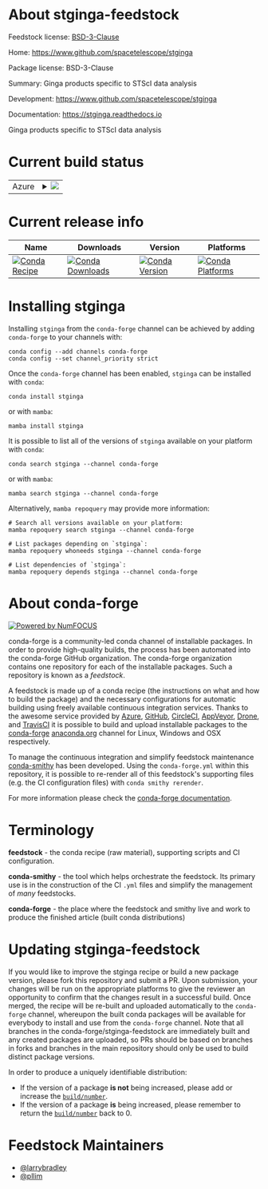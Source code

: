 About stginga-feedstock
=======================

Feedstock license: [BSD-3-Clause](https://github.com/conda-forge/stginga-feedstock/blob/main/LICENSE.txt)

Home: https://www.github.com/spacetelescope/stginga

Package license: BSD-3-Clause

Summary: Ginga products specific to STScI data analysis

Development: https://www.github.com/spacetelescope/stginga

Documentation: https://stginga.readthedocs.io

Ginga products specific to STScI data analysis

Current build status
====================


<table>
    
  <tr>
    <td>Azure</td>
    <td>
      <details>
        <summary>
          <a href="https://dev.azure.com/conda-forge/feedstock-builds/_build/latest?definitionId=10302&branchName=main">
            <img src="https://dev.azure.com/conda-forge/feedstock-builds/_apis/build/status/stginga-feedstock?branchName=main">
          </a>
        </summary>
        <table>
          <thead><tr><th>Variant</th><th>Status</th></tr></thead>
          <tbody><tr>
              <td>linux_64_python3.10.____cpython</td>
              <td>
                <a href="https://dev.azure.com/conda-forge/feedstock-builds/_build/latest?definitionId=10302&branchName=main">
                  <img src="https://dev.azure.com/conda-forge/feedstock-builds/_apis/build/status/stginga-feedstock?branchName=main&jobName=linux&configuration=linux%20linux_64_python3.10.____cpython" alt="variant">
                </a>
              </td>
            </tr><tr>
              <td>linux_64_python3.11.____cpython</td>
              <td>
                <a href="https://dev.azure.com/conda-forge/feedstock-builds/_build/latest?definitionId=10302&branchName=main">
                  <img src="https://dev.azure.com/conda-forge/feedstock-builds/_apis/build/status/stginga-feedstock?branchName=main&jobName=linux&configuration=linux%20linux_64_python3.11.____cpython" alt="variant">
                </a>
              </td>
            </tr><tr>
              <td>linux_64_python3.12.____cpython</td>
              <td>
                <a href="https://dev.azure.com/conda-forge/feedstock-builds/_build/latest?definitionId=10302&branchName=main">
                  <img src="https://dev.azure.com/conda-forge/feedstock-builds/_apis/build/status/stginga-feedstock?branchName=main&jobName=linux&configuration=linux%20linux_64_python3.12.____cpython" alt="variant">
                </a>
              </td>
            </tr><tr>
              <td>linux_64_python3.13.____cp313</td>
              <td>
                <a href="https://dev.azure.com/conda-forge/feedstock-builds/_build/latest?definitionId=10302&branchName=main">
                  <img src="https://dev.azure.com/conda-forge/feedstock-builds/_apis/build/status/stginga-feedstock?branchName=main&jobName=linux&configuration=linux%20linux_64_python3.13.____cp313" alt="variant">
                </a>
              </td>
            </tr><tr>
              <td>linux_64_python3.9.____cpython</td>
              <td>
                <a href="https://dev.azure.com/conda-forge/feedstock-builds/_build/latest?definitionId=10302&branchName=main">
                  <img src="https://dev.azure.com/conda-forge/feedstock-builds/_apis/build/status/stginga-feedstock?branchName=main&jobName=linux&configuration=linux%20linux_64_python3.9.____cpython" alt="variant">
                </a>
              </td>
            </tr><tr>
              <td>osx_64_python3.10.____cpython</td>
              <td>
                <a href="https://dev.azure.com/conda-forge/feedstock-builds/_build/latest?definitionId=10302&branchName=main">
                  <img src="https://dev.azure.com/conda-forge/feedstock-builds/_apis/build/status/stginga-feedstock?branchName=main&jobName=osx&configuration=osx%20osx_64_python3.10.____cpython" alt="variant">
                </a>
              </td>
            </tr><tr>
              <td>osx_64_python3.11.____cpython</td>
              <td>
                <a href="https://dev.azure.com/conda-forge/feedstock-builds/_build/latest?definitionId=10302&branchName=main">
                  <img src="https://dev.azure.com/conda-forge/feedstock-builds/_apis/build/status/stginga-feedstock?branchName=main&jobName=osx&configuration=osx%20osx_64_python3.11.____cpython" alt="variant">
                </a>
              </td>
            </tr><tr>
              <td>osx_64_python3.12.____cpython</td>
              <td>
                <a href="https://dev.azure.com/conda-forge/feedstock-builds/_build/latest?definitionId=10302&branchName=main">
                  <img src="https://dev.azure.com/conda-forge/feedstock-builds/_apis/build/status/stginga-feedstock?branchName=main&jobName=osx&configuration=osx%20osx_64_python3.12.____cpython" alt="variant">
                </a>
              </td>
            </tr><tr>
              <td>osx_64_python3.13.____cp313</td>
              <td>
                <a href="https://dev.azure.com/conda-forge/feedstock-builds/_build/latest?definitionId=10302&branchName=main">
                  <img src="https://dev.azure.com/conda-forge/feedstock-builds/_apis/build/status/stginga-feedstock?branchName=main&jobName=osx&configuration=osx%20osx_64_python3.13.____cp313" alt="variant">
                </a>
              </td>
            </tr><tr>
              <td>osx_64_python3.9.____cpython</td>
              <td>
                <a href="https://dev.azure.com/conda-forge/feedstock-builds/_build/latest?definitionId=10302&branchName=main">
                  <img src="https://dev.azure.com/conda-forge/feedstock-builds/_apis/build/status/stginga-feedstock?branchName=main&jobName=osx&configuration=osx%20osx_64_python3.9.____cpython" alt="variant">
                </a>
              </td>
            </tr><tr>
              <td>win_64_python3.10.____cpython</td>
              <td>
                <a href="https://dev.azure.com/conda-forge/feedstock-builds/_build/latest?definitionId=10302&branchName=main">
                  <img src="https://dev.azure.com/conda-forge/feedstock-builds/_apis/build/status/stginga-feedstock?branchName=main&jobName=win&configuration=win%20win_64_python3.10.____cpython" alt="variant">
                </a>
              </td>
            </tr><tr>
              <td>win_64_python3.11.____cpython</td>
              <td>
                <a href="https://dev.azure.com/conda-forge/feedstock-builds/_build/latest?definitionId=10302&branchName=main">
                  <img src="https://dev.azure.com/conda-forge/feedstock-builds/_apis/build/status/stginga-feedstock?branchName=main&jobName=win&configuration=win%20win_64_python3.11.____cpython" alt="variant">
                </a>
              </td>
            </tr><tr>
              <td>win_64_python3.12.____cpython</td>
              <td>
                <a href="https://dev.azure.com/conda-forge/feedstock-builds/_build/latest?definitionId=10302&branchName=main">
                  <img src="https://dev.azure.com/conda-forge/feedstock-builds/_apis/build/status/stginga-feedstock?branchName=main&jobName=win&configuration=win%20win_64_python3.12.____cpython" alt="variant">
                </a>
              </td>
            </tr><tr>
              <td>win_64_python3.13.____cp313</td>
              <td>
                <a href="https://dev.azure.com/conda-forge/feedstock-builds/_build/latest?definitionId=10302&branchName=main">
                  <img src="https://dev.azure.com/conda-forge/feedstock-builds/_apis/build/status/stginga-feedstock?branchName=main&jobName=win&configuration=win%20win_64_python3.13.____cp313" alt="variant">
                </a>
              </td>
            </tr><tr>
              <td>win_64_python3.9.____cpython</td>
              <td>
                <a href="https://dev.azure.com/conda-forge/feedstock-builds/_build/latest?definitionId=10302&branchName=main">
                  <img src="https://dev.azure.com/conda-forge/feedstock-builds/_apis/build/status/stginga-feedstock?branchName=main&jobName=win&configuration=win%20win_64_python3.9.____cpython" alt="variant">
                </a>
              </td>
            </tr>
          </tbody>
        </table>
      </details>
    </td>
  </tr>
</table>

Current release info
====================

| Name | Downloads | Version | Platforms |
| --- | --- | --- | --- |
| [![Conda Recipe](https://img.shields.io/badge/recipe-stginga-green.svg)](https://anaconda.org/conda-forge/stginga) | [![Conda Downloads](https://img.shields.io/conda/dn/conda-forge/stginga.svg)](https://anaconda.org/conda-forge/stginga) | [![Conda Version](https://img.shields.io/conda/vn/conda-forge/stginga.svg)](https://anaconda.org/conda-forge/stginga) | [![Conda Platforms](https://img.shields.io/conda/pn/conda-forge/stginga.svg)](https://anaconda.org/conda-forge/stginga) |

Installing stginga
==================

Installing `stginga` from the `conda-forge` channel can be achieved by adding `conda-forge` to your channels with:

```
conda config --add channels conda-forge
conda config --set channel_priority strict
```

Once the `conda-forge` channel has been enabled, `stginga` can be installed with `conda`:

```
conda install stginga
```

or with `mamba`:

```
mamba install stginga
```

It is possible to list all of the versions of `stginga` available on your platform with `conda`:

```
conda search stginga --channel conda-forge
```

or with `mamba`:

```
mamba search stginga --channel conda-forge
```

Alternatively, `mamba repoquery` may provide more information:

```
# Search all versions available on your platform:
mamba repoquery search stginga --channel conda-forge

# List packages depending on `stginga`:
mamba repoquery whoneeds stginga --channel conda-forge

# List dependencies of `stginga`:
mamba repoquery depends stginga --channel conda-forge
```


About conda-forge
=================

[![Powered by
NumFOCUS](https://img.shields.io/badge/powered%20by-NumFOCUS-orange.svg?style=flat&colorA=E1523D&colorB=007D8A)](https://numfocus.org)

conda-forge is a community-led conda channel of installable packages.
In order to provide high-quality builds, the process has been automated into the
conda-forge GitHub organization. The conda-forge organization contains one repository
for each of the installable packages. Such a repository is known as a *feedstock*.

A feedstock is made up of a conda recipe (the instructions on what and how to build
the package) and the necessary configurations for automatic building using freely
available continuous integration services. Thanks to the awesome service provided by
[Azure](https://azure.microsoft.com/en-us/services/devops/), [GitHub](https://github.com/),
[CircleCI](https://circleci.com/), [AppVeyor](https://www.appveyor.com/),
[Drone](https://cloud.drone.io/welcome), and [TravisCI](https://travis-ci.com/)
it is possible to build and upload installable packages to the
[conda-forge](https://anaconda.org/conda-forge) [anaconda.org](https://anaconda.org/)
channel for Linux, Windows and OSX respectively.

To manage the continuous integration and simplify feedstock maintenance
[conda-smithy](https://github.com/conda-forge/conda-smithy) has been developed.
Using the ``conda-forge.yml`` within this repository, it is possible to re-render all of
this feedstock's supporting files (e.g. the CI configuration files) with ``conda smithy rerender``.

For more information please check the [conda-forge documentation](https://conda-forge.org/docs/).

Terminology
===========

**feedstock** - the conda recipe (raw material), supporting scripts and CI configuration.

**conda-smithy** - the tool which helps orchestrate the feedstock.
                   Its primary use is in the construction of the CI ``.yml`` files
                   and simplify the management of *many* feedstocks.

**conda-forge** - the place where the feedstock and smithy live and work to
                  produce the finished article (built conda distributions)


Updating stginga-feedstock
==========================

If you would like to improve the stginga recipe or build a new
package version, please fork this repository and submit a PR. Upon submission,
your changes will be run on the appropriate platforms to give the reviewer an
opportunity to confirm that the changes result in a successful build. Once
merged, the recipe will be re-built and uploaded automatically to the
`conda-forge` channel, whereupon the built conda packages will be available for
everybody to install and use from the `conda-forge` channel.
Note that all branches in the conda-forge/stginga-feedstock are
immediately built and any created packages are uploaded, so PRs should be based
on branches in forks and branches in the main repository should only be used to
build distinct package versions.

In order to produce a uniquely identifiable distribution:
 * If the version of a package **is not** being increased, please add or increase
   the [``build/number``](https://docs.conda.io/projects/conda-build/en/latest/resources/define-metadata.html#build-number-and-string).
 * If the version of a package **is** being increased, please remember to return
   the [``build/number``](https://docs.conda.io/projects/conda-build/en/latest/resources/define-metadata.html#build-number-and-string)
   back to 0.

Feedstock Maintainers
=====================

* [@larrybradley](https://github.com/larrybradley/)
* [@pllim](https://github.com/pllim/)

